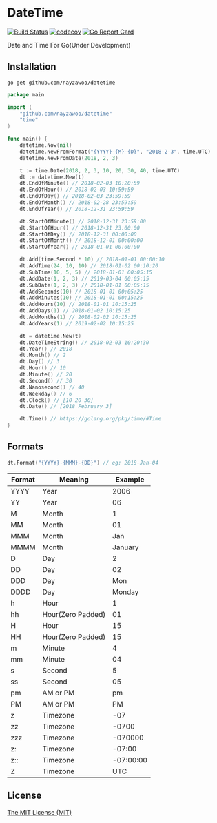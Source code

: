 # DateTime
[![Build Status](https://travis-ci.org/nayzawoo/datetime.svg?branch=master)](https://travis-ci.org/nayzawoo/datetime)
[![codecov](https://codecov.io/gh/nayzawoo/datetime/branch/master/graph/badge.svg)](https://codecov.io/gh/nayzawoo/datetime)
[![Go Report Card](https://goreportcard.com/badge/github.com/nayzawoo/datetime)](https://goreportcard.com/report/github.com/nayzawoo/datetime)

Date and Time For Go(Under Development)

## Installation

```
go get github.com/nayzawoo/datetime
```

```go
package main

import (
    "github.com/nayzawoo/datetime"
    "time"
)

func main() {
    datetime.Now(nil)
    datetime.NewFromFormat("{YYYY}-{M}-{D}", "2018-2-3", time.UTC)
    datetime.NewFromDate(2018, 2, 3)

    t := time.Date(2018, 2, 3, 10, 20, 30, 40, time.UTC)
    dt := datetime.New(t)
    dt.EndOfMinute() // 2018-02-03 10:20:59
    dt.EndOfHour() // 2018-02-03 10:59:59
    dt.EndOfDay() // 2018-02-03 23:59:59
    dt.EndOfMonth() // 2018-02-28 23:59:59
    dt.EndOfYear() // 2018-12-31 23:59:59

    dt.StartOfMinute() // 2018-12-31 23:59:00
    dt.StartOfHour() // 2018-12-31 23:00:00
    dt.StartOfDay() // 2018-12-31 00:00:00
    dt.StartOfMonth() // 2018-12-01 00:00:00
    dt.StartOfYear() // 2018-01-01 00:00:00

    dt.Add(time.Second * 10) // 2018-01-01 00:00:10
    dt.AddTime(24, 10, 10) // 2018-01-02 00:10:20
    dt.SubTime(10, 5, 5) // 2018-01-01 00:05:15
    dt.AddDate(1, 2, 3) // 2019-03-04 00:05:15
    dt.SubDate(1, 2, 3) // 2018-01-01 00:05:15
    dt.AddSeconds(10) // 2018-01-01 00:05:25
    dt.AddMinutes(10) // 2018-01-01 00:15:25
    dt.AddHours(10) // 2018-01-01 10:15:25
    dt.AddDays(1) // 2018-01-02 10:15:25
    dt.AddMonths(1) // 2018-02-02 10:15:25
    dt.AddYears(1) // 2019-02-02 10:15:25

    dt = datetime.New(t)
    dt.DateTimeString() // 2018-02-03 10:20:30
    dt.Year() // 2018
    dt.Month() // 2
    dt.Day() // 3
    dt.Hour() // 10
    dt.Minute() // 20
    dt.Second() // 30
    dt.Nanosecond() // 40
    dt.Weekday() // 6
    dt.Clock() // [10 20 30]
    dt.Date() // [2018 February 3]

    dt.Time() // https://golang.org/pkg/time/#Time
}
```

## Formats

```go
dt.Format("{YYYY}-{MMM}-{DD}") // eg: 2018-Jan-04
```

| Format | Meaning | Example  |
| --- | --- | --- |
| YYYY | Year | 2006 |
| YY | Year | 06 |
| M | Month | 1 |
| MM | Month | 01 |
| MMM | Month | Jan |
| MMMM | Month | January |
| D | Day | 2 |
| DD | Day | 02 |
| DDD | Day | Mon |
| DDDD | Day | Monday |
| h | Hour | 1 |
| hh | Hour(Zero Padded) | 01 |
| H | Hour | 15 |
| HH | Hour(Zero Padded) | 15 |
| m | Minute | 4 |
| mm | Minute | 04 |
| s | Second | 5 |
| ss | Second | 05 |
| pm | AM or PM | pm |
| PM | AM or PM | PM |
| z | Timezone | -07 |
| zz | Timezone | -0700 |
| zzz | Timezone | -070000 |
| z: | Timezone | -07:00 |
| z:: | Timezone | -07:00:00 |
| Z | Timezone | UTC |

## License

[The MIT License (MIT)](https://raw.githubusercontent.com/nayzawoo/datetime/master/LICENSE)
